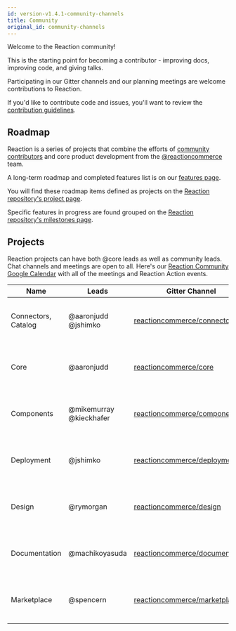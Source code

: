 ```yaml
---
id: version-v1.4.1-community-channels
title: Community
original_id: community-channels
---
```

    
Welcome to the Reaction community!

This is the starting point for becoming a contributor - improving docs, improving code, and giving talks.

Participating in our Gitter channels and our planning meetings are welcome contributions to Reaction.

If you'd like to contribute code and issues, you'll want to review the [contribution guidelines](contributing-to-reaction.md).

## Roadmap

Reaction is a series of projects that combine the efforts of [community contributors](https://github.com/orgs/reactioncommerce/outside-collaborators) and core product development from the [@reactioncommerce](https://github.com/orgs/reactioncommerce/people) team.

A long-term roadmap and completed features list is on our [features page](https://reactioncommerce.com/features).

You will find these roadmap items defined as projects on the [Reaction repository's project page](https://github.com/reactioncommerce/reaction/projects).

Specific features in progress are found grouped on the [Reaction repository's milestones page](https://github.com/reactioncommerce/reaction/milestones).

## Projects

Reaction projects can have both @core leads as well as community leads. Chat channels and meetings are open to all. Here's our [Reaction Community Google Calendar](http://getrxn.io/2rcCal) with all of the meetings and Reaction Action events.

| Name                | Leads                   | Gitter Channel                                                                     | Schedule                                     |
| ------------------- | ----------------------- | ---------------------------------------------------------------------------------- | -------------------------------------------- |
| Connectors, Catalog | @aaronjudd @jshimko     | [reactioncommerce/connectors](https://gitter.im/reactioncommerce/connectors)       | Every 2 weeks on Wednesday 2PM Pacific       |
| Core                | @aaronjudd              | [reactioncommerce/core](https://gitter.im/reactioncommerce/core)                   | Every 2 weeks on Wednesday 2PM Pacific       |
| Components          | @mikemurray @kieckhafer | [reactioncommerce/components](https://gitter.im/reactioncommerce/components)       | Every 2 weeks on Tuesday 3PM Pacific         |
| Deployment          | @jshimko                | [reactioncommerce/deployment](https://gitter.im/reactioncommerce/deployment)       | Every 2 weeks on Thursday 10AM Eastern       |
| Design              | @rymorgan               | [reactioncommerce/design](https://gitter.im/reactioncommerce/design)               | Every 2 weeks on Wednesday 3PM Pacific       |
| Documentation       | @machikoyasuda          | [reactioncommerce/documentation](https://gitter.im/reactioncommerce/documentation) | Monthly on the Fourth Tuesday 3:30PM Pacific |
| Marketplace         | @spencern               | [reactioncommerce/marketplace](https://gitter.im/reactioncommerce/marketplace)     | Every 2 weeks on Wednesday 7AM Pacific       |

